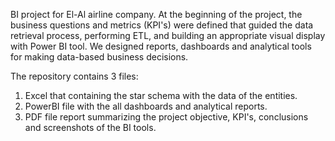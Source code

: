 BI project for El-Al airline company. At the beginning of the project, the business questions and metrics (KPI's) were defined that guided the data retrieval process, performing ETL, and building an appropriate visual display with Power BI tool. We designed reports, dashboards and analytical tools for making data-based business decisions.

The repository contains 3 files:
1. Excel that containing the star schema with the data of the entities.
2. PowerBI file with the all dashboards and analytical reports. 
3. PDF file report summarizing the project objective, KPI's, conclusions and screenshots of the BI tools.
